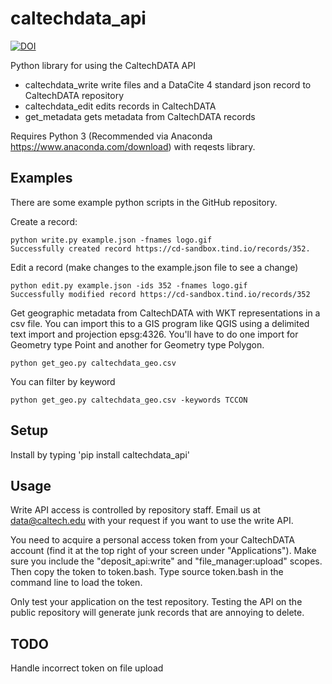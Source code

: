 # caltechdata_api

[![DOI](https://data.caltech.edu/badge/87960443.svg)](https://data.caltech.edu/badge/latestdoi/87960443)

Python library for using the CaltechDATA API

- caltechdata_write write files and a DataCite 4 standard json record to CaltechDATA repository
- caltechdata_edit edits records in CaltechDATA
- get_metadata gets metadata from CaltechDATA records

Requires Python 3 (Recommended via Anaconda https://www.anaconda.com/download) with reqests library.

## Examples

There are some example python scripts in the GitHub repository.

Create a record:

```shell
python write.py example.json -fnames logo.gif
Successfully created record https://cd-sandbox.tind.io/records/352.  
```

Edit a record (make changes to the example.json file to see a change)
```
python edit.py example.json -ids 352 -fnames logo.gif
Successfully modified record https://cd-sandbox.tind.io/records/352
```

Get geographic metadata from CaltechDATA with WKT representations in a csv file. 
You can import this to a GIS program like QGIS
using a delimited text import and projection epsg:4326. You'll have to do one
import for Geometry type Point and another for Geometry type Polygon. 

```
python get_geo.py caltechdata_geo.csv
```

You can filter by keyword

```
python get_geo.py caltechdata_geo.csv -keywords TCCON
```


## Setup 

Install by typing 'pip install caltechdata_api'

## Usage

Write API access is controlled by repository staff.  Email us at data@caltech.edu 
with your request if you want to use the write API.

You need to acquire a personal access token from your CaltechDATA account
(find it at the top right of your screen under "Applications").
Make sure you include the "deposit_api:write" and "file_manager:upload"
scopes.  Then copy the token to token.bash.  Type source token.bash in 
the command line to load the token.  

Only test your application on the test repository.  Testing the API on the public 
repository will generate junk records that are annoying to delete.

## TODO

Handle incorrect token on file upload
